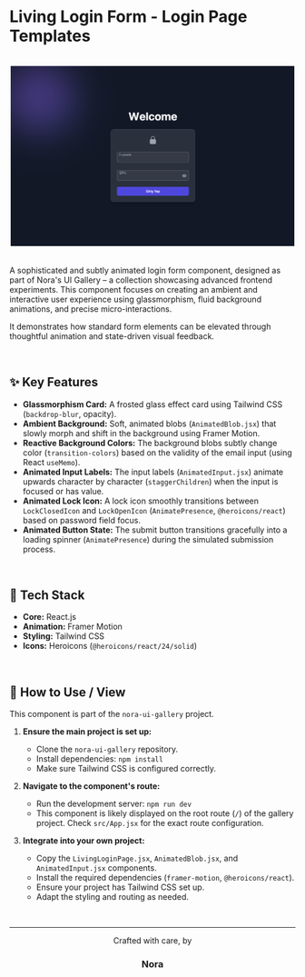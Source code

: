 # Living Login Form - Login Page Templates

<br>

<div align="center">
  <img src="src/assets/Ekran Resmi 2025-10-23 11.57.40.png" alt="Login Demo Screenshot" width="500"/>
</div>

<br>



A sophisticated and subtly animated login form component, designed as part of Nora's UI Gallery – a collection showcasing advanced frontend experiments. This component focuses on creating an ambient and interactive user experience using glassmorphism, fluid background animations, and precise micro-interactions.

It demonstrates how standard form elements can be elevated through thoughtful animation and state-driven visual feedback.

<br>

## ✨ Key Features

* **Glassmorphism Card:** A frosted glass effect card using Tailwind CSS (`backdrop-blur`, opacity).
* **Ambient Background:** Soft, animated blobs (`AnimatedBlob.jsx`) that slowly morph and shift in the background using Framer Motion.
* **Reactive Background Colors:** The background blobs subtly change color (`transition-colors`) based on the validity of the email input (using React `useMemo`).
* **Animated Input Labels:** The input labels (`AnimatedInput.jsx`) animate upwards character by character (`staggerChildren`) when the input is focused or has value.
* **Animated Lock Icon:** A lock icon smoothly transitions between `LockClosedIcon` and `LockOpenIcon` (`AnimatePresence`, `@heroicons/react`) based on password field focus.
* **Animated Button State:** The submit button transitions gracefully into a loading spinner (`AnimatePresence`) during the simulated submission process.

<br>

## 🚀 Tech Stack

* **Core:** React.js
* **Animation:** Framer Motion
* **Styling:** Tailwind CSS
* **Icons:** Heroicons (`@heroicons/react/24/solid`)

<br>

## 🔧 How to Use / View

This component is part of the `nora-ui-gallery` project.

1.  **Ensure the main project is set up:**
    * Clone the `nora-ui-gallery` repository.
    * Install dependencies: `npm install`
    * Make sure Tailwind CSS is configured correctly.

2.  **Navigate to the component's route:**
    * Run the development server: `npm run dev`
    * This component is likely displayed on the root route (`/`) of the gallery project. Check `src/App.jsx` for the exact route configuration.

3.  **Integrate into your own project:**
    * Copy the `LivingLoginPage.jsx`, `AnimatedBlob.jsx`, and `AnimatedInput.jsx` components.
    * Install the required dependencies (`framer-motion`, `@heroicons/react`).
    * Ensure your project has Tailwind CSS set up.
    * Adapt the styling and routing as needed.

<br>

---

<div align="center">
  <p>Crafted with care, by</p>
  <h3>Nora</h3>
</div>
